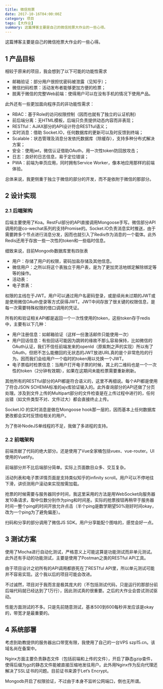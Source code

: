 ```yaml
---
title: 微信抢票
date: 2017-10-16T04:00:00Z
category: 项目
tags: [大作业]
summary: 这篇博客主要是自己的微信抢票大作业的一些心得。
---
```


这篇博客主要是自己的微信抢票大作业的一些心得。

<!--more-->

## 1 产品目标

相较于原来的项目，我会想到了以下可能的功能性需求

- 邮箱验证：部分用户很担忧密码被泄露（见知乎）；
- 微信扫码检票：活动发布者能够更加方便的检票；
- 脱离于微信的完整Web前端：使得用户可以在没有手机的情况下使用产品。

此外还有一些更加面向程序员的非功能性需求：

- RBAC：基于Role的访问权限控制（因而也就有了独立的认证机制）
- 前后端分离：无HTML模板，后端只负责提供动态内容而非表现；
- RESTful：AJAX部分的API设计符合RESTful语义；
- 实时消息：借助 Socket.IO，任何数据库的更新可以及时反馈到终端；
- Scalable：状态管理及消息分发依托数据库（除缓存），支持多种分布式解决方案；
- 安全：使用jwt，微信认证借助OAuth，用一次性token防回放攻击；
- 日志：良好的日志信息，易于定位错误；
- PWA：前端为单页应用，同时拥有Service Worker，像本地应用那样的前端体验。

总体来说，我更侧重于独立于微信的部分的开发，而不是依附于微信的那部分。

## 2 设计实现

### 2.1 后端架构

后端主要使用了Koa。RestFul部分的API直接调用Mongoose手写。微信部分API调用的是co-wechat系列的支持Promise的。Socket.IO负责消息实时推送，由于需要跨多个节点进行消息分发，因而也就引入了Redis作为消息的一个载体。此外Redis还用于存放一些一次性的token和一些临时信息。

细致来说，目前Mongodb数据库里有四张表

- 用户：存储了用户的权限，密码加盐存储及其他信息。
- 微信用户：之所以将这个表独立于用户表，是为了更加灵活地绑定解除绑定等等的操作。
- 活动表：
- 电子票表：

权限的主线在于JWT。用户可以通过用户名密码登录，或是续尚未过期的JWT或是使用微信OAuth登录等方式获得JWT。JWT中间存放了很关键的权限信息，是每一次需要特殊权限的借口调用的凭证。

所有的和验证相关API都是返回一个一次性使用的token，这些token存于redis中，主要有以下几种：

- 用户注册信息：如邮箱验证（这样一份激活邮件只能使用一次）
- 用户回话信息：有些回话可能因为跳转的缘故不那么容易保持，比如微信的OAuth认证，我们不信任前端发来的openId（原紫荆之声的实现）所以有了OAuth，但把不怎么能撤回的无状态的JWT放进URL真的是个非常危险的行为。因而我们会给用户一个临时的token用以兑换一个JWT。
- 电子票临时检票信息：当用户打开电子票的时候，其上的二维码也是一个一次性的token（2分钟有效期），如果在这期间未能检票需要重新刷新。

其他所有的RESTful部分的API都是符合语义的，这里不再细说。每个API都是使用了符合JSON SCHEMA标准的ajv库验证输入的。此外查询部分的API还做了分页处理。涉及到文件上传的Multipart部分的文件检查是在上传过程中进行的，任何出错（如文件类型不对、文件过大）都会直接终止上传。

Socket.IO 的实时消息是做在Mongoose hook那一层的，因而基本上任何数据库更改都会实时反馈给相关的用户。

为了弥补NodeJS单线程的不足，我做了多进程的支持。

### 2.2 前端架构

前端贡献了代码的绝大部分。还是使用了Vue全家桶包括vuex、vue-router。UI使用的Vuetify。

前端部分并不比后端部分简单。实际上页面数目众多、交互复杂。

活动列表和电子票详情页面是支持类似知乎的infinity scroll。用户可以不停地往下滑，讲侦测用户滚动来实现按需加载。

抢票的时候需要与服务器同步时间，我这里采用的方法是用WebSocket向服务器发10条请求，取中位数分别作为ping和时间差。实际的抢票按钮再稍早于服务器时间一整个ping的时间开放允许点击（半个ping是数学期望50%刚好时间okay，改为一个ping为了避免偏差）。

扫码和分享的部分调用了微信JS SDK。用户分享能配个图啥的，感觉会好一点。

## 3 测试方案

使用了Mocha进行自动化测试，严格意义上可能这算是功能测试而非单元测试。此外还有手动的功能测试，主要是使用了Postman之类的RESTful API工具。

由于项目设计之初所有的API调用都嵌死在了RESTful API里，所以单元测试可能并不容易实现。这个我以后的项目可能会改进。

不过诚然，项目对于我而言是极其庞大的（不包括测试代码，只是运行的那部分前后端代码就已经达到了1万行），因此测试真的很重要。之后的大作业会尝试测试驱动。

性能方面测试的不多。只是先前随意测试，基本500到600每秒并发应该是okay的，带宽才是最重要的。

## 4 系统部署

考虑到助教提供的服务器出口带宽有限，我使用了自己的一台VPS szp15.cn。该域名尚在备案中。

Nginx方面主要负责静态文件（包括前端和上传的文件），开启了静态gzip查件，使得后缀为gz的静态文件能被直接压缩地发往用户。此外用Nginx作为反向代理还解决了SSL证书的问题。目前证书来源于Let’s Encrypt。

Mongodb开启了权限验证，不过由于本身不监听公网端口，倒也无所谓。
